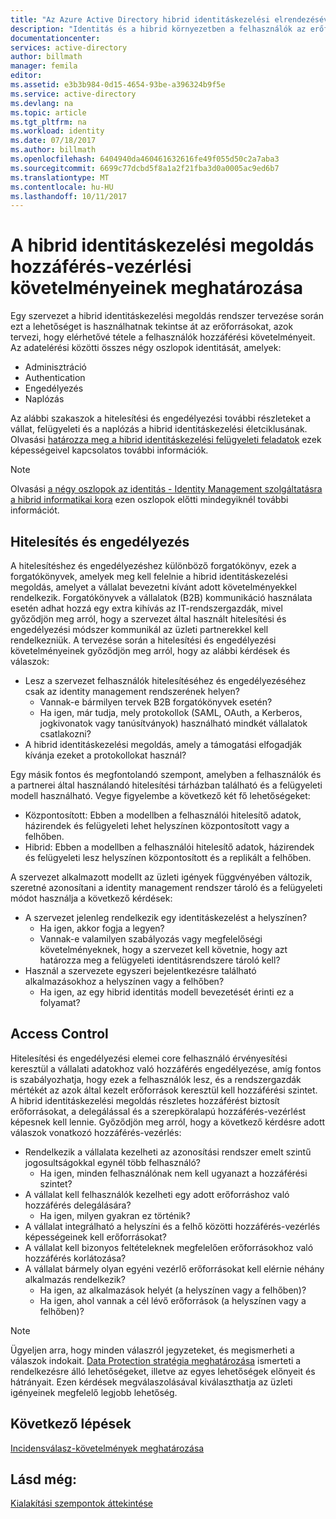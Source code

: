 ```yaml
---
title: "Az Azure Active Directory hibrid identitáskezelési elrendezésével kapcsolatos szempontok - határozza meg a hozzáférés-vezérlési követelményeinek |} Microsoft Docs"
description: "Identitás és a hibrid környezetben a felhasználók az erőforrásokhoz való hozzáférés feltételeit azonosító ismerteti."
documentationcenter: 
services: active-directory
author: billmath
manager: femila
editor: 
ms.assetid: e3b3b984-0d15-4654-93be-a396324b9f5e
ms.service: active-directory
ms.devlang: na
ms.topic: article
ms.tgt_pltfrm: na
ms.workload: identity
ms.date: 07/18/2017
ms.author: billmath
ms.openlocfilehash: 6404940da460461632616fe49f055d50c2a7aba3
ms.sourcegitcommit: 6699c77dcbd5f8a1a2f21fba3d0a0005ac9ed6b7
ms.translationtype: MT
ms.contentlocale: hu-HU
ms.lasthandoff: 10/11/2017
---
```

# <a name="determine-access-control-requirements-for-your-hybrid-identity-solution"></a>A hibrid identitáskezelési megoldás hozzáférés-vezérlési követelményeinek meghatározása
Egy szervezet a hibrid identitáskezelési megoldás rendszer tervezése során ezt a lehetőséget is használhatnak tekintse át az erőforrásokat, azok tervezi, hogy elérhetővé tétele a felhasználók hozzáférési követelményeit. Az adatelérési közötti összes négy oszlopok identitását, amelyek:

* Adminisztráció
* Authentication
* Engedélyezés
* Naplózás

Az alábbi szakaszok a hitelesítési és engedélyezési további részleteket a vállat, felügyeleti és a naplózás a hibrid identitáskezelési életciklusának. Olvasási [határozza meg a hibrid identitáskezelési felügyeleti feladatok](active-directory-hybrid-identity-design-considerations-hybrid-id-management-tasks.md) ezek képességeivel kapcsolatos további információk.

> [!NOTE]
> Olvasási [a négy oszlopok az identitás - Identity Management szolgáltatásra a hibrid informatikai kora](http://social.technet.microsoft.com/wiki/contents/articles/15530.the-four-pillars-of-identity-identity-management-in-the-age-of-hybrid-it.aspx) ezen oszlopok előtti mindegyiknél további információt.
> 
> 

## <a name="authentication-and-authorization"></a>Hitelesítés és engedélyezés
A hitelesítéshez és engedélyezéshez különböző forgatókönyv, ezek a forgatókönyvek, amelyek meg kell felelnie a hibrid identitáskezelési megoldás, amelyet a vállalat bevezetni kívánt adott követelményekkel rendelkezik. Forgatókönyvek a vállalatok (B2B) kommunikáció használata esetén adhat hozzá egy extra kihívás az IT-rendszergazdák, mivel győződjön meg arról, hogy a szervezet által használt hitelesítési és engedélyezési módszer kommunikál az üzleti partnerekkel kell rendelkezniük. A tervezése során a hitelesítési és engedélyezési követelményeinek győződjön meg arról, hogy az alábbi kérdések és válaszok:

* Lesz a szervezet felhasználók hitelesítéséhez és engedélyezéséhez csak az identity management rendszerének helyen?
  * Vannak-e bármilyen tervek B2B forgatókönyvek esetén?
  * Ha igen, már tudja, mely protokollok (SAML, OAuth, a Kerberos, jogkivonatok vagy tanúsítványok) használható mindkét vállalatok csatlakozni?
* A hibrid identitáskezelési megoldás, amely a támogatási elfogadják kívánja ezeket a protokollokat használ?

Egy másik fontos és megfontolandó szempont, amelyben a felhasználók és a partnerei által használandó hitelesítési tárházban található és a felügyeleti modell használható. Vegye figyelembe a következő két fő lehetőségeket:

* Központosított: Ebben a modellben a felhasználói hitelesítő adatok, házirendek és felügyeleti lehet helyszínen központosított vagy a felhőben.
* Hibrid: Ebben a modellben a felhasználói hitelesítő adatok, házirendek és felügyeleti lesz helyszínen központosított és a replikált a felhőben.

A szervezet alkalmazott modellt az üzleti igények függvényében változik, szeretné azonosítani a identity management rendszer tároló és a felügyeleti módot használja a következő kérdések:

* A szervezet jelenleg rendelkezik egy identitáskezelést a helyszínen?
  * Ha igen, akkor fogja a legyen?
  * Vannak-e valamilyen szabályozás vagy megfelelőségi követelményeknek, hogy a szervezet kell követnie, hogy azt határozza meg a felügyeleti identitásrendszere tároló kell?
* Használ a szervezete egyszeri bejelentkezésre található alkalmazásokhoz a helyszínen vagy a felhőben?
  * Ha igen, az egy hibrid identitás modell bevezetését érinti ez a folyamat?

## <a name="access-control"></a>Access Control
Hitelesítési és engedélyezési elemei core felhasználó érvényesítési keresztül a vállalati adatokhoz való hozzáférés engedélyezése, amíg fontos is szabályozhatja, hogy ezek a felhasználók lesz, és a rendszergazdák mértékét az azok által kezelt erőforrások keresztül kell hozzáférési szintet. A hibrid identitáskezelési megoldás részletes hozzáférést biztosít erőforrásokat, a delegálással és a szerepköralapú hozzáférés-vezérlést képesnek kell lennie. Győződjön meg arról, hogy a következő kérdésre adott válaszok vonatkozó hozzáférés-vezérlés:

* Rendelkezik a vállalata kezelheti az azonosítási rendszer emelt szintű jogosultságokkal egynél több felhasználó?
  * Ha igen, minden felhasználónak nem kell ugyanazt a hozzáférési szintet?
* A vállalat kell felhasználók kezelheti egy adott erőforráshoz való hozzáférés delegálására?
  * Ha igen, milyen gyakran ez történik?
* A vállalat integrálható a helyszíni és a felhő közötti hozzáférés-vezérlés képességeinek kell erőforrásokat?
* A vállalat kell bizonyos feltételeknek megfelelően erőforrásokhoz való hozzáférés korlátozása?
* A vállalat bármely olyan egyéni vezérlő erőforrásokat kell elérnie néhány alkalmazás rendelkezik?
  * Ha igen, az alkalmazások helyét (a helyszínen vagy a felhőben)?
  * Ha igen, ahol vannak a cél lévő erőforrások (a helyszínen vagy a felhőben)?

> [!NOTE]
> Ügyeljen arra, hogy minden válaszról jegyzeteket, és megismerheti a válaszok indokait. [Data Protection stratégia meghatározása](active-directory-hybrid-identity-design-considerations-data-protection-strategy.md) ismerteti a rendelkezésre álló lehetőségeket, illetve az egyes lehetőségek előnyeit és hátrányait.  Ezen kérdések megválaszolásával kiválaszthatja az üzleti igényeinek megfelelő legjobb lehetőség.
> 
> 

## <a name="next-steps"></a>Következő lépések
[Incidensválasz-követelmények meghatározása](active-directory-hybrid-identity-design-considerations-incident-response-requirements.md)

## <a name="see-also"></a>Lásd még:
[Kialakítási szempontok áttekintése](active-directory-hybrid-identity-design-considerations-overview.md)

